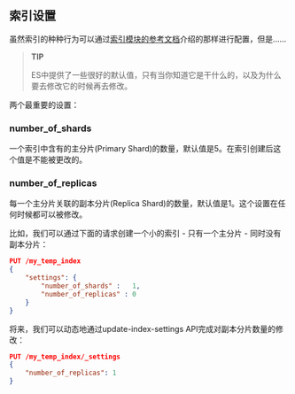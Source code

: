 ## 索引设置 ##

虽然索引的种种行为可以通过[索引模块的参考文档](http://www.elasticsearch.org/guide/en/elasticsearch/reference/1.4//index-modules.html)介绍的那样进行配置，但是……

> **TIP**
> 
> ES中提供了一些很好的默认值，只有当你知道它是干什么的，以及为什么要去修改它的时候再去修改。

两个最重要的设置：

### number_of_shards ###

一个索引中含有的主分片(Primary Shard)的数量，默认值是5。在索引创建后这个值是不能被更改的。

### number_of_replicas ###

每一个主分片关联的副本分片(Replica Shard)的数量，默认值是1。这个设置在任何时候都可以被修改。

比如，我们可以通过下面的请求创建一个小的索引 - 只有一个主分片 - 同时没有副本分片：

```json
PUT /my_temp_index
{
    "settings": {
        "number_of_shards" :   1,
        "number_of_replicas" : 0
    }
}
```

将来，我们可以动态地通过update-index-settings API完成对副本分片数量的修改：

```json
PUT /my_temp_index/_settings
{
    "number_of_replicas": 1
}
```

